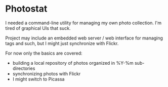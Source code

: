 Photostat
=========

I needed a command-line utility for managing my own photo collection.
I'm tired of graphical UIs that suck.

Project may include an embedded web server / web interface for managing tags and such,
but I might just synchronize with Flickr.

For now only the basics are covered:

* building a local repository of photos organized in %Y-%m sub-directories
* synchronizing photos with Flickr
* I might switch to Picassa

